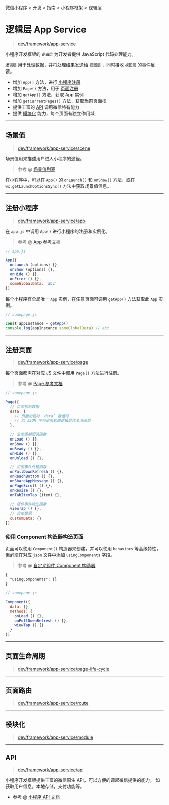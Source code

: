 微信小程序 > 开发 > 指南 > 小程序框架 > 逻辑层

# 逻辑层 App Service

> [dev/framework/app-service](https://developers.weixin.qq.com/miniprogram/dev/framework/app-service/)

小程序开发框架的 `逻辑层` 为开发者提供 JavaScript 代码处理能力。

`逻辑层` 用于处理数据，并将处理结果发送给 `视图层` ，同时接收 `视图层` 的事件反馈。

- 增加 `App()` 方法，进行 [小程序注册](#app)
- 增加 `Page()` 方法，用于 [页面注册](#page)
- 增加 `getApp()` 方法，获取 App 实例
- 增加 `getCurrentPages()` 方法，获取当前页面栈
- 提供丰富的 [API](#api) 调用微信特有能力
- 提供 [模块化](#module) 能力，每个页面有独立作用域

<hr id=""/>

## 场景值

> [dev/framework/app-service/scene](https://developers.weixin.qq.com/miniprogram/dev/framework/app-service/scene.html)

场景值用来描述用户进入小程序的途径。

> 参考 @ [场景值列表](../reference/scene-list.md)

在小程序中，可以在 `App()` 的 `onLaunch()` 和 `onShow()` 方法，或在 `wx.getLaunchOptionsSync()` 方法中获取场景值信息。 

<hr id="app"/>

## 注册小程序

> [dev/framework/app-service/app](https://developers.weixin.qq.com/miniprogram/dev/framework/app-service/app.html)

在 `app.js` 中调用 `App()` 进行小程序的注册和实例化。

> 参考 @ [App 参考文档](../reference/api.md#App)

```js
// app.js

App({
  onLaunch (options) {},
  onShow (options) {},
  onHide () {},
  onError () {},
  someGlobalData: 'abc'
})
```

每个小程序有全局唯一 `App` 实例，在任意页面可调用 `getApp()` 方法获取此 `App` 实例。

```js
// somepage.js

const appInstance = getApp()
console.log(appInstance.someGlobalData) // abc
```

<hr id="page"/>

## 注册页面

> [dev/framework/app-service/page](https://developers.weixin.qq.com/miniprogram/dev/framework/app-service/page.html)

每个页面都需在对应 JS 文件中调用 `Page()` 方法进行注册。

> 参考 @ [Page 参考文档](../reference/api.md#Page)

```js
// somepage.js

Page({
  // 页面初始数据
  data: {
    // 页面加载时 `data` 数据将
    // 以 JSON 字符串形式由逻辑层传至渲染层
  },

  // 生命周期回调函数
  onLoad () {},
  onShow () {},
  onReady () {},
  onHide () {},
  onUnload () {},

  // 页面事件处理函数
  onPullDownRefresh () {},
  onReachBottom () {},
  onShareAppMessage () {},
  onPageScroll () {},
  onResize () {},
  onTabItemTap (item) {},

  // 组件事件响应函数
  viewTap () {},
  // 自由数据
  customData: {}
})
```

### 使用 Component 构造器构造页面

页面可以使用 `Component()` 构造器来创建，并可以使用 `behaviors` 等高级特性，但必须在对应 `json` 文件中添加 `usingComponents` 字段。

> 参考 @ [自定义组件 Component 构造器](./custom-component.md#component)

```jsonc
{
  "usingComponents": {}
}
```

```js
// somepage.js

Component({
  data: {},
  methods: {
    onLoad () {},
    onPullDownRefresh () {},
    wiewTap () {}
  }
})
```

<hr id="lifecycle"/>

## 页面生命周期

> [dev/framework/app-service/page-life-cycle](https://developers.weixin.qq.com/miniprogram/dev/framework/app-service/page-life-cycle.html)

<hr id="route"/>

## 页面路由

> [dev/framework/app-service/route](https://developers.weixin.qq.com/miniprogram/dev/framework/app-service/route.html)

<hr id="module"/>

## 模块化

> [dev/framework/app-service/module](https://developers.weixin.qq.com/miniprogram/dev/framework/app-service/module.html)

<hr id="api"/>

## API

> [dev/framework/app-service/api](https://developers.weixin.qq.com/miniprogram/dev/framework/app-service/api.html)

小程序开发框架提供丰富的微信原生 API，可以方便的调起微信提供的能力，
如获取用户信息，本地存储，支付功能等。

- 参考 @ [小程序 API 文档](../api)
